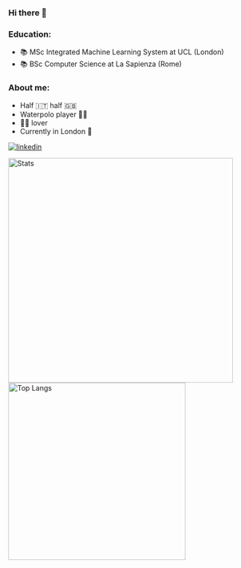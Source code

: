 ### Hi there 👋

<!--
**williamdevena/williamdevena** is a ✨ _special_ ✨ repository because its `README.md` (this file) appears on your GitHub profile.

Here are some ideas to get you started:

- 🔭 I’m currently working on ...
- 🌱 I’m currently learning ...
- 👯 I’m looking to collaborate on ...
- 🤔 I’m looking for help with ...
- 💬 Ask me about ...
- 📫 How to reach me: ...
- 😄 Pronouns: ...
- ⚡ Fun fact: ...
-->

### Education:
  - 📚 MSc Integrated Machine Learning System at UCL (London)
  - 📚 BSc Computer Science at La Sapienza (Rome)

### About me:
  - Half 🇮🇹 half 🇬🇧
  - Waterpolo player 🤽‍♂️
  - 🐶🐱 lover
  - Currently in London 🎡



<!--
Check out my linkedin profile. 

- <img src=https://cdn-icons-png.flaticon.com/512/3536/3536505.png width=20 style="vertical-align:middle"> &nbsp;[Linkedin](https://www.linkedin.com/in/william-de-vena-aa1bb11aa/)</br></br>
-->

<div align="left">
<a href="https://www.linkedin.com/in/william-de-vena-aa1bb11aa">
<img src="https://img.shields.io/badge/visit%20my%20Linkedin-0A66C2?style=for-the-badge&logo=linkedin&logoColor=white" alt="linkedin" />
</a>
</div>




<!--![Anurag's GitHub stats](https://github-readme-stats.vercel.app/api?username=williamdevena&hide=contribs,prs)-->
<p>
  <img src="https://github-readme-stats.vercel.app/api?username=williamdevena&include_all_commits=True&show_icons=True&hide_title=True#)" alt="Stats" style="width:450px;"/>
  <img src="https://github-readme-stats.vercel.app/api/top-langs/?username=williamdevena&layout=compact&langs_count=5&hide=jupyter%20notebook,tex,kotlin&exlude_repo=MyVideoLibrary&hide_title=True#" alt="Top Langs" style="width:355px;"/>
</p>

